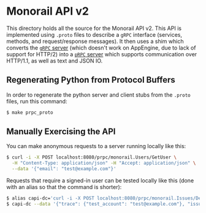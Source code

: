 # Monorail API v2

This directory holds all the source for the Monorail API v2. This API is
implemented using `.proto` files to describe a `gRPC` interface (services,
methods, and request/response messages). It then uses a shim which
converts the
[`gRPC` server](http://www.grpc.io/docs/tutorials/basic/python.html)
(which doesn't work on AppEngine, due to lack of support for HTTP/2) into a
[`pRPC` server](https://godoc.org/github.com/luci/luci-go/grpc/prpc) which
supports communication over HTTP/1.1, as well as text and JSON IO.

## Regenerating Python from Protocol Buffers

In order to regenerate the python server and client stubs from the `.proto`
files, run this command:

```bash
$ make prpc_proto
```


## Manually Exercising the API

You can make anonymous requests to a server running locally like this:

```bash
$ curl -i -X POST localhost:8080/prpc/monorail.Users/GetUser \
  -H "Content-Type: application/json" -H "Accept: application/json" \
  --data '{"email": "test@example.com"}'
```

Requests that require a signed-in user can be tested locally like this
(done with an alias so that the command is shorter):

```bash
$ alias capi-dc='curl -i -X POST localhost:8080/prpc/monorail.Issues/DeleteComment -H "Content-Type: application/json" -H "Accept: application/json"'
$ capi-dc --data '{"trace": {"test_account": "test@example.com"}, "issue_ref": {"project_name": "proj", "local_id": 21}, "sequence_num": 1}'
```
